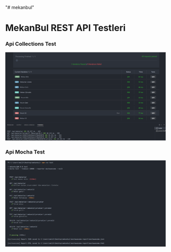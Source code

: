 "# mekanbul" 
# MekanBul REST API Testleri

### Api Collections Test
![1](/resimler/mekanbul-api-testi.png)

### Api Mocha Test
![2](/resimler/mocha-api-testi.png)